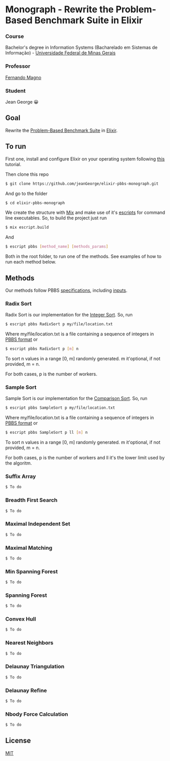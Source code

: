 # Monograph - Rewrite the Problem-Based Benchmark Suite in Elixir
### Course
Bachelor's degree in Information Systems (Bacharelado em Sistemas de Informação) - [Universidade Federal de Minas Gerais](https://ufmg.br/)

### Professor 
[Fernando Magno](https://homepages.dcc.ufmg.br/~fernando/)

### Student
Jean George 😀

## Goal

Rewrite the [Problem-Based Benchmark Suite](https://www.cs.cmu.edu/~pbbs/benchmarks.html) in [Elixir](https://elixir-lang.org/).


## To run
First one, install and configure Elixir on your operating system following [this](https://elixir-lang.org/install.html) tutorial.

Then clone this repo
```bash
$ git clone https://github.com/jeanGeorge/elixir-pbbs-monograph.git
```
And go to the folder
```bash
$ cd elixir-pbbs-monograph
```
We create the structure with [Mix](https://hexdocs.pm/mix/Mix.html) and make use of it's [escripts](https://hexdocs.pm/mix/master/Mix.Tasks.Escript.Build.html) for command line executables. So, to build the project just run
```bash
$ mix escript.build
```
And
```bash
$ escript pbbs [method_name] [methods_params]
```
Both in the root folder, to run one of the methods. See examples of how to run each method below.

## Methods
Our methods follow PBBS [specifications](https://www.cs.cmu.edu/~pbbs/benchmarks.html), including [inputs](https://www.cs.cmu.edu/~pbbs/inputs.html).

### Radix Sort
Radix Sort is our implementation for the [Integer Sort](https://www.cs.cmu.edu/~pbbs/benchmarks/integerSort.html). So, run
```bash
$ escript pbbs RadixSort p my/file/location.txt
```
Where my/file/location.txt is a file containing a sequence of integers in [PBBS format](https://www.cs.cmu.edu/~pbbs/benchmarks/sequenceIO.html) or
```bash
$ escript pbbs RadixSort p [m] n
```
To sort n values in a range [0, m] randomly generated. m it'optional, if not provided, m = n.

For both cases, p is the number of workers.

### Sample Sort
Sample Sort is our implementation for the [Comparison Sort](https://www.cs.cmu.edu/~pbbs/benchmarks/comparisonSort.html). So, run
```bash
$ escript pbbs SampleSort p my/file/location.txt
```
Where my/file/location.txt is a file containing a sequence of integers in [PBBS format](https://www.cs.cmu.edu/~pbbs/benchmarks/sequenceIO.html) or
```bash
$ escript pbbs SampleSort p ll [m] n
```
To sort n values in a range [0, m] randomly generated. m it'optional, if not provided, m = n.

For both cases, p is the number of workers and ll it's the lower limit used by the algoritm.


### Suffix Array
```bash
$ To do
````

### Breadth First Search
```bash
$ To do
````

### Maximal Independent Set
```bash
$ To do
````

### Maximal Matching
```bash
$ To do
````

### Min Spanning Forest
```bash
$ To do
````

### Spanning Forest
```bash
$ To do
````

### Convex Hull
```bash
$ To do
````

### Nearest Neighbors
```bash
$ To do
````

### Delaunay Triangulation
```bash
$ To do
````

### Delaunay Refine
```bash
$ To do
````

### Nbody Force Calculation
```bash
$ To do
````

## License

[MIT](LICENSE)
